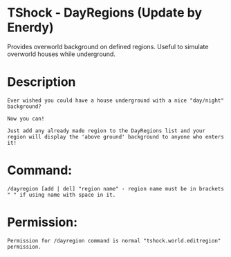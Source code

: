 TShock - DayRegions (Update by Enerdy)
==============
Provides overworld background on defined regions. Useful to simulate overworld houses while underground.

Description
==============

    Ever wished you could have a house underground with a nice "day/night" background?
	
    Now you can!
	
    Just add any already made region to the DayRegions list and your region will display the 'above ground' background to anyone who enters it!

	
Command:
==============

    /dayregion [add | del] "region name" - region name must be in brackets " " if using name with space in it.

	
Permission:
==============

    Permission for /dayregion command is normal "tshock.world.editregion" permission.
